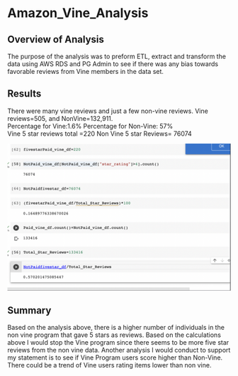 # Amazon_Vine_Analysis  
## Overview of Analysis
The purpose of the analysis was to preform ETL, extract and transform the data using AWS RDS and PG Admin to see if there was any bias towards favorable reviews from Vine members in the data set.  
## Results 

There were many vine reviews and just a few non-vine reviews. Vine reviews=505, and NonVine=132,911.  
Percentage for Vine:1.6% 
Percentage for Non-Vine: 57%  
Vine 5 star reviews total =220 
Non Vine 5 star Reviews= 76074
 
 ![alt text](amazon1.png)
 
## Summary 
Based on the analysis above, there is a higher number of individuals in the non vine program that gave 5 stars as reviews. Based on the calculations above I would stop the Vine program since there seems to be more five star reviews from the non vine data. Another analysis I would conduct to support my statement is to see if Vine Program users score higher than Non-Vine. There could be a trend of Vine users rating items lower than non vine. 

